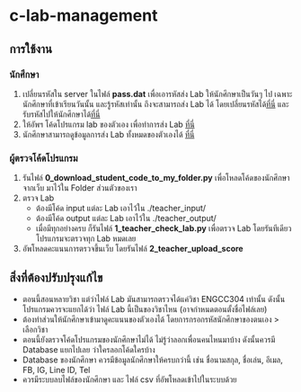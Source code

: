 # c-lab-management

## การใช้งาน

### นักศึกษา
1. เปลี่ยนรหัสใน server ในไฟล์ **pass.dat** เพื่อเอารหัสส่ง Lab ให้นักศึกษาเป็นวันๆ ไป เฉพาะนักศึกษาที่เข้าเรียนวันนั้น และรู้รหัสเท่านั้น ถึงจะสามารถส่ง Lab ได้ โดยเปลี่ยนรหัสได้[ที่นี่](https://thailandfxwarrior.com/lab/set_password.php) และรับรหัสไปให้นักศึกษาได้[ที่นี่](https://thailandfxwarrior.com/lab/get_password.php)
2. ให้อัพฯ โค้ดโปรแกรม lab ของตัวเอง เพื่อทำการส่ง Lab [ที่นี่](https://thailandfxwarrior.com/lab/student_lab.php)
3. นักศึกษาสามารถดูข้อมูลการส่ง Lab ทั้งหมดของตัวเองได้ [ที่นี่](#)

### ผู้ตรวจโค้ดโปรแกรม
1. รันไฟล์ **0_download_student_code_to_my_folder.py** เพื่อโหลดโค้ดของนักศึกษาจากเว็บ มาไว้ใน Folder ส่วนตัวของเรา
2. ตรวจ Lab
    - ต้องมีโค้ด input แต่ละ Lab เอาไว้ใน ./teacher_input/
    - ต้องมีโค้ด output แต่ละ Lab เอาไว้ใน ./teacher_output/
    - เมื่อมีทุกอย่างครบ ก็รันไฟล์ **1_teacher_check_lab.py** เพื่อตรวจ Lab โดยรันทีเดียว โปรแกรมจะตรวจทุก Lab หมดเลย
3. อัพโหลดคะแนนการตรวจขึ้นเว็บ โดยรันไฟล์ **2_teacher_upload_score** 

## สิ่งที่ต้องปรับปรุงแก้ไข
- ตอนนี้สอนหลายวิชา แต่ว่าไฟล์ Lab มันสามารถตรวจได้แค่วิชา ENGCC304 เท่านั้น ดังนั้นโปรแกรมควรจะแยกได้ว่า ไฟล์ Lab นี้เป็นของวิชาไหน (อาจกำหนดตอนตั้งชื่อไฟล์เลย)
- ต้องทำส่วนให้นักศึกษาเข้ามาดูคะแนนของตัวเองได้ โดยการกรอกรหัสนักศึกษาของตนเอง > เลือกวิชา
- ตอนนี้ยังตรวจโค้ดโปรแกรมของนักศึกษาไม่ได้ ไม่รู้ว่าลอกเพื่อนคนไหนมาบ้าง ดังนั้นควรมี Database แยกไปเลย ว่าใครลอกโค้ดใครบ้าง
- Database ของนักศึกษา ควรมีข้อมูลนักศึกษาให้ครบกว่านี้ เช่น ชื่อนามสกุล, ชื่อเล่น, อีเมล, FB, IG, Line ID, Tel
- ควรมีระบบลบไฟล์ของนักศึกษา และ ไฟล์ csv ที่อัพโหลดเข้าไปในระบบด้วย